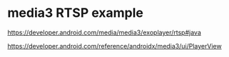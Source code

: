 # media3 RTSP example

https://developer.android.com/media/media3/exoplayer/rtsp#java

https://developer.android.com/reference/androidx/media3/ui/PlayerView